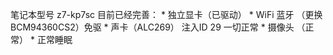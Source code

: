 笔记本型号 z7-kp7sc
目前已经完善：
	* 独立显卡（已驱动）
	* WiFi 蓝牙 （更换BCM94360CS2）免驱
	* 声卡（ALC269） 注入ID 29 一切正常
	* 摄像头 （正常）
	* 正常睡眠
